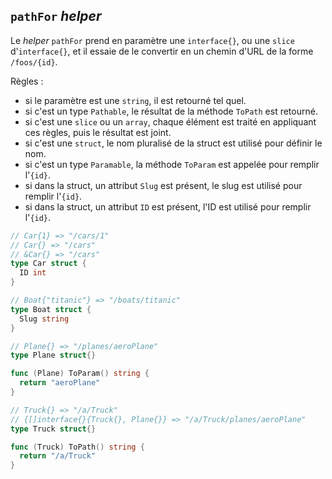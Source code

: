 ## `pathFor` *helper*

Le *helper* `pathFor` prend en paramètre une `interface{}`, ou une `slice` d'`interface{}`,
et il essaie de le convertir en un chemin d'URL de la forme `/foos/{id}`.

Règles :
* si le paramètre est une `string`, il est retourné tel quel.
* si c'est un type `Pathable`, le résultat de la méthode `ToPath` est retourné.
* si c'est une `slice` ou un `array`, chaque élément est traité en appliquant ces règles, puis le résultat est joint.
* si c'est une `struct`, le nom pluralisé de la struct est utilisé pour définir le nom.
* si c'est un type `Paramable`, la méthode `ToParam` est appelée pour remplir l'`{id}`.
* si dans la struct, un attribut `Slug` est présent, le slug est utilisé pour remplir l'`{id}`.
* si dans la struct, un attribut `ID` est présent, l'ID est utilisé pour remplir l'`{id}`.

```go
// Car{1} => "/cars/1"
// Car{} => "/cars"
// &Car{} => "/cars"
type Car struct {
  ID int
}

// Boat{"titanic"} => "/boats/titanic"
type Boat struct {
  Slug string
}

// Plane{} => "/planes/aeroPlane"
type Plane struct{}

func (Plane) ToParam() string {
  return "aeroPlane"
}

// Truck{} => "/a/Truck"
// {[]interface{}{Truck{}, Plane{}} => "/a/Truck/planes/aeroPlane"
type Truck struct{}

func (Truck) ToPath() string {
  return "/a/Truck"
}
```
